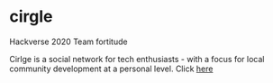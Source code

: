 # cirgle
Hackverse 2020 Team fortitude

Cirlge is a social network for tech enthusiasts - with a focus for local community development at a personal level. Click [here](https://speakerdeck.com/johnover_board/cirgle-hackverse-2020)
